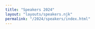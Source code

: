 ```yaml
---
title: "Speakers 2024"
layout: "layouts/speakers.njk"
permalink: "/2024/speakers/index.html"
---
```

